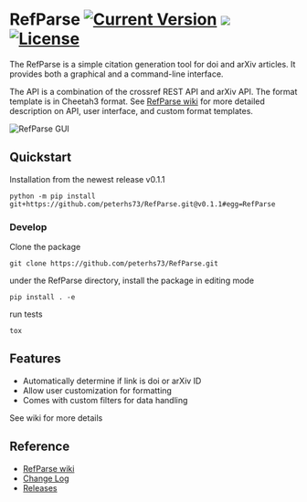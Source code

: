 # RefParse [![Current Version](https://img.shields.io/badge/version-0.1.1-green.svg)](https://github.com/peterhs73/RefParse) [![](https://img.shields.io/badge/python-3.6+-blue.svg)](https://www.python.org/downloads/) [![License](https://img.shields.io/badge/License-BSD%202--Clause-orange.svg)](https://opensource.org/licenses/BSD-2-Clause)

The RefParse is a simple citation generation tool for doi and arXiv articles. It provides both a graphical and a command-line interface.

The API is a combination of the crossref REST API and arXiv API. The format template is in Cheetah3 format. See [RefParse wiki](https://github.com/peterhs73/RefParse/wiki) for more detailed description on API, user interface, and custom format templates.

![RefParse GUI](https://media.giphy.com/media/KVRz3bp64jxjN8HJis/giphy.gif)

## Quickstart

Installation from the newest release v0.1.1

	python -m pip install git+https://github.com/peterhs73/RefParse.git@v0.1.1#egg=RefParse


### Develop

Clone the package

    git clone https://github.com/peterhs73/RefParse.git

under the RefParse directory, install the package in editing mode

    pip install . -e

run tests

	tox

## Features
- Automatically determine if link is doi or arXiv ID
- Allow user customization for formatting
- Comes with custom filters for data handling

See wiki for more details

## Reference

- [RefParse wiki](https://github.com/peterhs73/RefParse/wiki)
- [Change Log](https://github.com/peterhs73/RefParse/blob/master/CHANGELOG.md)
- [Releases](https://github.com/peterhs73/RefParse/releases)
